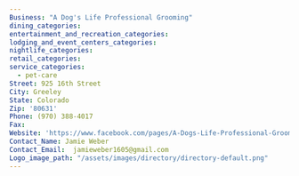```yaml
---
Business: "A Dog's Life Professional Grooming"
dining_categories:
entertainment_and_recreation_categories:
lodging_and_event_centers_categories:
nightlife_categories:
retail_categories:
service_categories:
  - pet-care
Street: 925 16th Street
City: Greeley
State: Colorado
Zip: '80631'
Phone: (970) 388-4017
Fax:
Website: 'https://www.facebook.com/pages/A-Dogs-Life-Professional-Grooming/160079250688557'
Contact_Name: Jamie Weber
Contact_Email:  jamieweber1605@gmail.com
Logo_image_path: "/assets/images/directory/directory-default.png"
---
```



